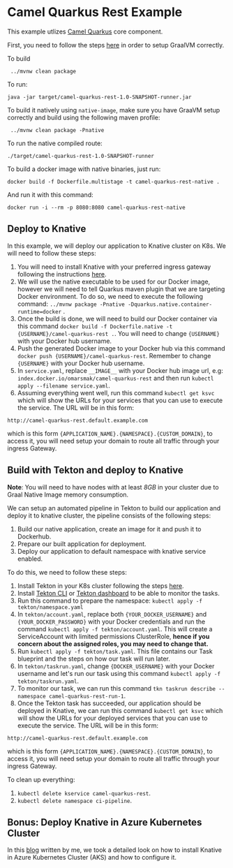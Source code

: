 # Camel Quarkus Rest Example
This example utlizes [Camel Quarkus](https://github.com/apache/camel-quarkus) core component. 

First, you need to follow the steps [here](https://camel.apache.org/camel-quarkus/latest/user-guide/first-steps.html#_prerequisites) in order to setup GraalVM correctly.

To build
```
 ../mvnw clean package
```

To run:
```
java -jar target/camel-quarkus-rest-1.0-SNAPSHOT-runner.jar 
```

To build it natively using `native-image`, make sure you have GraaVM setup correctly and build using the following maven profile:
```
 ../mvnw clean package -Pnative
```

To run the native compiled route:
```
./target/camel-quarkus-rest-1.0-SNAPSHOT-runner 
```

To build a docker image with native binaries, just run:
```
docker build -f Dockerfile.multistage -t camel-quarkus-rest-native .   
```

And run it with this command:
```
docker run -i --rm -p 8080:8080 camel-quarkus-rest-native
```

## Deploy to Knative
In this example, we will deploy our application to Knative cluster on K8s. We will need to follow these steps:

1.  You will need to install Knative with your preferred ingress gateway following the instructions [here](https://knative.dev/docs/install/any-kubernetes-cluster/).
1.  We will use the native executable to be used for our Docker image, however we will need to tell Quarkus maven plugin that we are targeting Docker environment. To do so, we need to execute the following command:
`
../mvnw package -Pnative -Dquarkus.native.container-runtime=docker
` .
1. Once the build is done, we will need to build our Docker container via this command `docker build -f Dockerfile.native -t {USERNAME}/camel-quarkus-rest .`. You will need to change `{USERNAME}` with your Docker hub username.
1. Push the generated Docker image to your Docker hub via this command `docker push {USERNAME}/camel-quarkus-rest`. Remember to change 
`{USERNAME}` with your Docker hub username.
1. In `service.yaml`, replace `__IMAGE__` with your Docker hub image url, e.g: `index.docker.io/omarsmak/camel-quarkus-rest` and then run `kubectl apply --filename service.yaml`.
1. Assuming everything went well, run this command `kubectl get ksvc` which will show the URLs for your services that you can use to execute the service. The URL will be in this form: 
```
http://camel-quarkus-rest.default.example.com
``` 
which is this form `{APPLICATION_NAME}.{NAMESPACE}.{CUSTOM_DOMAIN}`, to access it, you will need setup your domain to route all traffic through your ingress Gateway. 

## Build with Tekton and deploy to Knative 
**Note**: You will need to have nodes with at least *8GB* in your cluster due to Graal Native Image memory consumption. 

We can setup an automated pipeline in Tekton to build our application and deploy it to knative cluster, the pipeline consists of the following steps:
1. Build our native application, create an image for it and push it to Dockerhub.
2. Prepare our built application for deployment.
3. Deploy our application to default namespace with knative service enabled.


To do this, we need to follow these steps:
1. Install Tekton in your K8s cluster following the steps [here](https://github.com/tektoncd/pipeline/blob/master/docs/install.md).
1. Install [Tekton CLI](https://github.com/tektoncd/cli) or [Tekton dashboard](https://github.com/tektoncd/dashboard) to be able to monitor the tasks.
1. Run this command to prepare the namespace:
`
kubectl apply -f tekton/namespace.yaml
` 
1. In `tekton/account.yaml`, replace both `{YOUR_DOCKER_USERNAME}` and `{YOUR_DOCKER_PASSWORD}` with your Docker credentials and run the command `kubectl apply -f tekton/account.yaml`. This will create a ServiceAccount with limited permissions ClusterRole, **hence if you concern about the assigned roles, you may need to change that.**
1. Run `kubectl apply -f tekton/task.yaml`. This file contains our Task blueprint and the steps on how our task will run later.
1. In `tekton/taskrun.yaml`, change `{DOCKER_USERNAME}` with your Docker username and let's run our task using this command `kubectl apply -f tekton/taskrun.yaml`.
1. To monitor our task, we can run this command `tkn taskrun describe --namespace camel-quarkus-rest-run-1`.
1. Once the Tekton task has succeeded, our application should be deployed in Knative, we can run this command `kubectl get ksvc` which will show the URLs for your deployed services that you can use to execute the service. The URL will be in this form: 
```
http://camel-quarkus-rest.default.example.com
``` 
which is this form `{APPLICATION_NAME}.{NAMESPACE}.{CUSTOM_DOMAIN}`, to access it, you will need setup your domain to route all traffic through your ingress Gateway.

To clean up everything:
1. `kubectl delete kservice camel-quarkus-rest`.
1. `kubectl delete namespace ci-pipeline`.

## Bonus: Deploy Knative in Azure Kubernetes Cluster
In this [blog](https://blog.oalsafi.com/post/deploy-camel-quarkus-to-azure-knative/) written by me, we took a detailed look on how to install Knative in Azure Kubernetes Cluster (AKS) and how to configure it. 